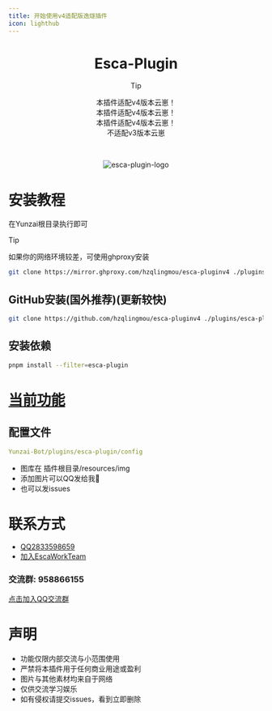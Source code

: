 ```yaml
---
title: 开始使用v4适配版逸燧插件
icon: lighthub
---
```



<div align="center">

# Esca-Plugin

> [!tip]
> 本插件适配v4版本云崽！  
> 本插件适配v4版本云崽！  
> 本插件适配v4版本云崽！  
> 不适配v3版本云崽

<br>

![esca-plugin-logo](http://pi.escaped.icu/1.png)

</div>

# 安装教程
在Yunzai根目录执行即可
> [!tip]
>  如果你的网络环境较差，可使用ghproxy安装
> ``` bash
> git clone https://mirror.ghproxy.com/hzqlingmou/esca-pluginv4 ./plugins/esca-plugin
> ```

## GitHub安装(国外推荐)(更新较快)
``` bash
git clone https://github.com/hzqlingmou/esca-pluginv4 ./plugins/esca-plugin
```
## 安装依赖
``` bash
pnpm install --filter=esca-plugin
```

# [当前功能](http://doc.escaped.icu)

## 配置文件
``` yaml
Yunzai-Bot/plugins/esca-plugin/config
```

- 图库在 插件根目录/resources/img
- 添加图片可以QQ发给我🌚
- 也可以发issues

# 联系方式
- [QQ2833598659](https://qm.qq.com/q/G0y1D5vYqc)
- [加入EscaWorkTeam](http://qm.qq.com/cgi-bin/qm/qr?_wv=1027&k=q05fIlT9vl2QnKoUyfIuJRabOBPTvFEb&authKey=%2BvdsYAro9i1OJIzSpYa6c%2BIrEH1kRfb6Q1Ulm0YF6NTlD0hlfcpVKxuHgXPMxKEO&noverify=0&group_code=972277694)
### 交流群: 958866155
[点击加入QQ交流群](https://qm.qq.com/q/6Y02r2e35K)

# 声明
- 功能仅限内部交流与小范围使用
- 严禁将本插件用于任何商业用途或盈利
- 图片与其他素材均来自于网络
- 仅供交流学习娱乐
- 如有侵权请提交issues，看到立即删除
